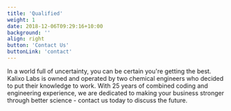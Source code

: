```yaml
---
title: 'Qualified'
weight: 1
date: 2018-12-06T09:29:16+10:00
background: ''
align: right
button: 'Contact Us'
buttonLink: 'contact'
---
```


In a world full of uncertainty, you can be certain you're getting the best. Kalixo Labs is owned and operated by two chemical engineers who decided to put their knowledge to work. With 25 years of combined coding and engineering experience, we are dedicated to making your business stronger through better science - contact us today to discuss the future.

